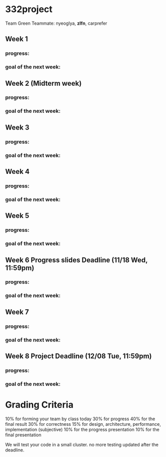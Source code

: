 # 332project
Team Green
Teammate: nyeoglya, **zlfn**, carprefer

## Week 1
### progress:
### goal of the next week:

## Week 2 (Midterm week)
### progress:
### goal of the next week:

## Week 3
### progress:
### goal of the next week:

## Week 4
### progress:
### goal of the next week:

## Week 5
### progress:
### goal of the next week:

## Week 6 Progress slides Deadline (11/18 Wed, 11:59pm)
### progress:
### goal of the next week:

## Week 7
### progress:
### goal of the next week:

## Week 8 Project Deadline (12/08 Tue, 11:59pm)
### progress:
### goal of the next week:

# Grading Criteria
10% for forming your team by class today
30% for progress
40% for the final result
30% for correctness
15% for design, architecture, performance, implementation (subjective)
10% for the progress presentation
10% for the final presentation

We will test your code in a small cluster.
no more testing updated after the deadline.
